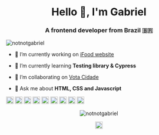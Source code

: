 <h1 align="center">Hello 👋, I'm Gabriel</h1>
<h3 align="center">A frontend developer from Brazil 🇧🇷</h3>

<p align="left"> <img src="https://komarev.com/ghpvc/?username=notnotgabriel" alt="notnotgabriel" /> </p>

- 🔭 I’m currently working on [iFood website](https://www.ifood.com.br/)

- 🌱 I’m currently learning **Testing library & Cypress**

- 👯 I’m collaborating on [Vota Cidade](https://github.com/Minhacps/votacidade)

- 💬 Ask me about **HTML, CSS and Javascript**

<p align="left"><img src="https://devicons.github.io/devicon/devicon.git/icons/vuejs/vuejs-original-wordmark.svg" alt="vuejs" width="20" height="20"/> <img src="https://devicons.github.io/devicon/devicon.git/icons/react/react-original-wordmark.svg" alt="react" width="20" height="20"/> <img src="https://devicons.github.io/devicon/devicon.git/icons/css3/css3-original-wordmark.svg" alt="css3" width="20" height="20"/> <img src="https://devicons.github.io/devicon/devicon.git/icons/html5/html5-original-wordmark.svg" alt="html5" width="20" height="20"/> <img src="https://devicons.github.io/devicon/devicon.git/icons/javascript/javascript-original.svg" alt="javascript" width="20" height="20"/> <img src="https://devicons.github.io/devicon/devicon.git/icons/sass/sass-original.svg" alt="sass" width="20" height="20"/> <img src="https://devicons.github.io/devicon/devicon.git/icons/nodejs/nodejs-original-wordmark.svg" alt="nodejs" width="20" height="20"/> <img src="https://devicons.github.io/devicon/devicon.git/icons/redux/redux-original.svg" alt="redux" width="20" height="20"/> <img src="https://devicons.github.io/devicon/devicon.git/icons/webpack/webpack-original.svg" alt="webpack" width="20" height="20"/></p><p align="center"> <img src="https://github-readme-stats.vercel.app/api?username=notnotgabriel&show_icons=true" alt="notnotgabriel" /> </p>

<p align="center">
<a href="https://twitter.com/notnotgabriel" target="blank"><img align="center" src="https://cdn.jsdelivr.net/npm/simple-icons@3.0.1/icons/twitter.svg" alt="notnotgabriel" height="20" width="20" /></a>
</p>
